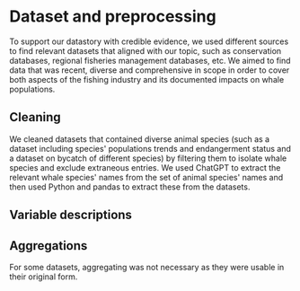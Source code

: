 # Dataset and preprocessing

To support our datastory with credible evidence, we used different sources to find relevant datasets that aligned with our topic, such as conservation databases, regional fisheries management databases, etc. We aimed to find data that was recent, diverse and comprehensive in scope in order to cover both aspects of the fishing industry and its documented impacts on whale populations.

## Cleaning

We cleaned datasets that contained diverse animal species (such as a dataset including species' populations trends and endangerment status and a dataset on bycatch of different species) by filtering them to isolate whale species and exclude extraneous entries. We used ChatGPT to extract the relevant whale species' names from the set of animal species' names and then used Python and pandas to extract these from the datasets. 

## Variable descriptions



## Aggregations

For some datasets, aggregating was not necessary as they were usable in their original form. 